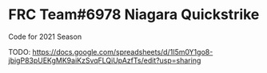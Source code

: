 # FRC Team#6978 Niagara Quickstrike
Code for 2021 Season

TODO: <https://docs.google.com/spreadsheets/d/1I5m0Y1go8-jbigP83pUEKgMK9aiKzSvqFLQiUpAzfTs/edit?usp=sharing>
